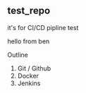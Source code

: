 ## test_repo
it's for CI/CD pipline test

hello from ben

Outline

1. Git / Github
2. Docker
3. Jenkins



